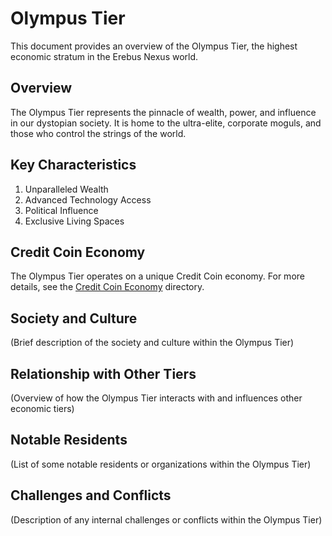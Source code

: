 # Olympus Tier

This document provides an overview of the Olympus Tier, the highest economic stratum in the Erebus Nexus world.

## Overview

The Olympus Tier represents the pinnacle of wealth, power, and influence in our dystopian society. It is home to the ultra-elite, corporate moguls, and those who control the strings of the world.

## Key Characteristics

1. Unparalleled Wealth
2. Advanced Technology Access
3. Political Influence
4. Exclusive Living Spaces

## Credit Coin Economy

The Olympus Tier operates on a unique Credit Coin economy. For more details, see the [Credit Coin Economy](./credit_coin_economy/) directory.

## Society and Culture

(Brief description of the society and culture within the Olympus Tier)

## Relationship with Other Tiers

(Overview of how the Olympus Tier interacts with and influences other economic tiers)

## Notable Residents

(List of some notable residents or organizations within the Olympus Tier)

## Challenges and Conflicts

(Description of any internal challenges or conflicts within the Olympus Tier)
